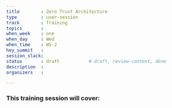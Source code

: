 ```yaml
---
title        : Zero Trust Architecture
type         : user-session
track        : Training
topics       : 
when_week    : one
when_day     : Wed
when_time    : WS-2
hey_summit   : 
session_slack:
status       : draft           # draft, review-content, done
description  : 
organizers   : 

---
```


### This training session will cover:


